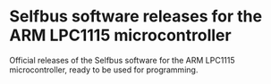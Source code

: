 # Selfbus software releases for the ARM LPC1115 microcontroller
Official releases of the Selfbus software for the ARM LPC1115 microcontroller, ready to be used for programming.
